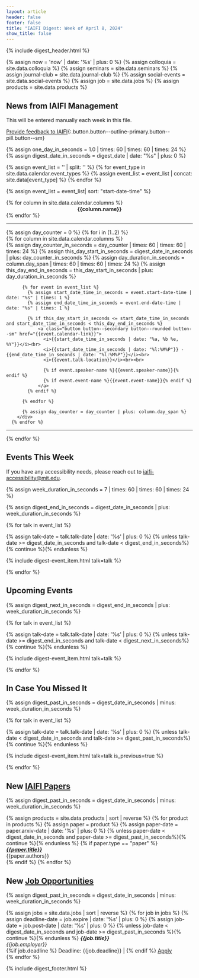 ```yaml
---
layout: article
header: false
footer: false
title: "IAIFI Digest: Week of April 8, 2024"
show_title: false
--- 
```


{% include digest_header.html %}

{% assign now = 'now' | date: '%s' | plus: 0 %}
{% assign colloquia = site.data.colloquia %}
{% assign seminars = site.data.seminars %}
{% assign journal-club = site.data.journal-club %}
{% assign social-events = site.data.social-events %}
{% assign job = site.data.jobs %}
{% assign products = site.data.products %}

## News from IAIFI Management
 
This will be entered manually each week in this file.
 
[Provide feedback to IAIFI](https://forms.gle/hk2mrqjaLY8nCZrE6){:.button.button--outline-primary.button--pill.button--sm}

{% assign one_day_in_seconds = 1.0 | times: 60 | times: 60 | times: 24 %}
{% assign digest_date_in_seconds = digest_date | date: "%s" | plus: 0 %}

{% assign event_list = '' | split: '' %}
{% for event_type in site.data.calendar.event_types %}
{% assign event_list = event_list | concat: site.data[event_type] %}
{% endfor %}

{% assign event_list = event_list| sort: "start-date-time" %}

<div class="grid-container">
<div class="grid grid--p-1">
      {% for column in site.data.calendar.columns %}
        <div class="cell cell--{{column.column_width}}" align="center">
          <b>{{column.name}}</b>
        </div>
      {% endfor %}
  </div> 
</div>
<hr>
{% assign day_counter = 0 %}  
{% for i in (1..2) %}
<div class="grid-container">
  <div class="grid grid--p-1">
      {% for column in site.data.calendar.columns %}
        <div class="cell cell--{{column.column_width}}">
          {% assign day_counter_in_seconds = day_counter | times: 60 | times: 60 | times: 24 %}
          {% assign this_day_start_in_seconds = digest_date_in_seconds | plus: day_counter_in_seconds %}
          {% assign day_duration_in_seconds = column.day_span | times: 60 | times: 60 | times: 24 %}
          {% assign this_day_end_in_seconds = this_day_start_in_seconds | plus: day_duration_in_seconds %}
          
          {% for event in event_list %}
            {% assign start_date_time_in_seconds = event.start-date-time | date: "%s" | times: 1 %}
            {% assign end_date_time_in_seconds = event.end-date-time | date: "%s" | times: 1 %}
          
            {% if this_day_start_in_seconds <= start_date_time_in_seconds and start_date_time_in_seconds < this_day_end_in_seconds %}
                <a class="button button--secondary button--rounded button--sm" href="{{event.calendar-link}}">
                  <i>{{start_date_time_in_seconds | date: "%a, %b %e, %Y"}}</i><br>
                  <i>{{start_date_time_in_seconds | date: "%l:%M%P"}} - {{end_date_time_in_seconds | date: "%l:%M%P"}}</i><br>
                  <i>{{event.talk-location}}</i><br><br>
                  
                  {% if event.speaker-name %}{{event.speaker-name}}{% endif %}
                  {% if event.event-name %}{{event.event-name}}{% endif %}
                </a>
            {% endif %}
          
          {% endfor %}

          {% assign day_counter = day_counter | plus: column.day_span %}
        </div>
      {% endfor %}
  </div>
</div>
<hr>
{% endfor %}
 
## Events This Week

If you have any accessibility needs, please reach out to [iaifi-accessibility@mit.edu](mailto:iaifi-accessibility@mit.edu).

{% assign week_duration_in_seconds = 7 | times: 60 | times: 60 | times: 24 %}

{% assign digest_end_in_seconds = digest_date_in_seconds | plus: week_duration_in_seconds %}

<!---
{{digest_date_in_seconds | date: "%a, %b %e, %Y"}} – {{digest_end_in_seconds | date: "%a, %b %e, %Y"}} 
--->

{% for talk in event_list %}

  {% assign talk-date = talk.talk-date | date: '%s' | plus: 0 %}
  {% unless talk-date >= digest_date_in_seconds and talk-date < digest_end_in_seconds%}{% continue %}{% endunless %}  

  {% include digest-event_item.html talk=talk %}

{% endfor %}

 
## Upcoming Events

{% assign digest_next_in_seconds = digest_end_in_seconds | plus: week_duration_in_seconds %}

{% for talk in event_list %}

  {% assign talk-date = talk.talk-date | date: '%s' | plus: 0 %}
  {% unless talk-date >= digest_end_in_seconds and talk-date < digest_next_in_seconds%}{% continue %}{% endunless %}

  {% include digest-event_item.html talk=talk %}

{% endfor %}
 
## In Case You Missed It

{% assign digest_past_in_seconds = digest_date_in_seconds | minus: week_duration_in_seconds %}

{% for talk in event_list %}

  {% assign talk-date = talk.talk-date | date: '%s' | plus: 0 %}
  {% unless talk-date < digest_date_in_seconds and talk-date >= digest_past_in_seconds%}{% continue %}{% endunless %}

  {% include digest-event_item.html talk=talk is_previous=true %}

{% endfor %}

 
## New [IAIFI Papers](https://iaifi.org/papers)

{% assign digest_past_in_seconds = digest_date_in_seconds | minus: week_duration_in_seconds %}

{% assign products = site.data.products | sort | reverse %}
{% for product in products %}
{% assign paper = product %}
{% assign paper-date = paper.arxiv-date | date: '%s' | plus: 0 %}
{% unless paper-date < digest_date_in_seconds and paper-date >= digest_past_in_seconds%}{% continue %}{% endunless %}
{% if paper.type == "paper" %}
***[{{paper.title}}](https://arxiv.org/abs/{{paper.arxiv}})*** <br>
{{paper.authors}} <br>
{% endif %}
{% endfor %}

## New [Job Opportunities](https://iaifi.org/job-board.html)

{% assign digest_past_in_seconds = digest_date_in_seconds | minus: week_duration_in_seconds %}
 
{% assign jobs = site.data.jobs | sort | reverse %}
{% for job in jobs %}
  {% assign deadline-date = job.expire | date: '%s' | plus: 0 %}
  {% assign job-date = job.post-date | date: '%s' | plus: 0 %}
  {% unless job-date < digest_date_in_seconds and job-date >= digest_past_in_seconds %}{% continue %}{% endunless %}
***{{job.title}}*** <br>
*{{job.employer}}* <br>
{%if job.deadline %} Deadline: {{job.deadline}} | {% endif %} [Apply]({{job.link}}) <br>
{% endfor %}

 
{% include digest_footer.html %}
